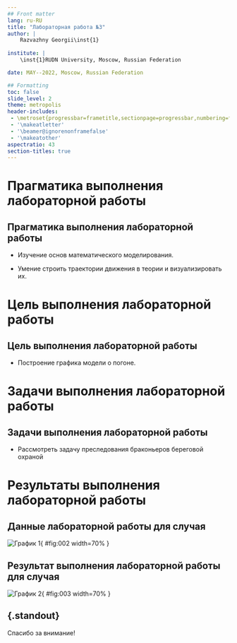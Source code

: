 ```yaml
---
## Front matter
lang: ru-RU
title: "Лабораторная работа №3"
author: |
	Razvazhny Georgii\inst{1}
	
institute: |
	\inst{1}RUDN University, Moscow, Russian Federation

date: MAY--2022, Moscow, Russian Federation

## Formatting
toc: false
slide_level: 2
theme: metropolis
header-includes: 
 - \metroset{progressbar=frametitle,sectionpage=progressbar,numbering=fraction}
 - '\makeatletter'
 - '\beamer@ignorenonframefalse'
 - '\makeatother'
aspectratio: 43
section-titles: true
---
```


# Прагматика выполнения лабораторной работы 

## Прагматика выполнения лабораторной работы 

- Изучение основ математического моделирования.

- Умение строить траектории движения в теории и визуализировать их.

# Цель выполнения лабораторной работы

## Цель выполнения лабораторной работы

- Построение графика модели о погоне.

# Задачи выполнения лабораторной работы

## Задачи выполнения лабораторной работы

-  Рассмотреть задачу преследования браконьеров береговой
охраной

# Результаты выполнения лабораторной работы

## Данные лабораторной работы для случая

![График 1](image/1.Jpg){ #fig:002 width=70% }

## Результат выполнения лабораторной работы для случая

![График 2](image/3.Jpg){ #fig:003 width=70% }

## {.standout}

Спасибо за внимание!